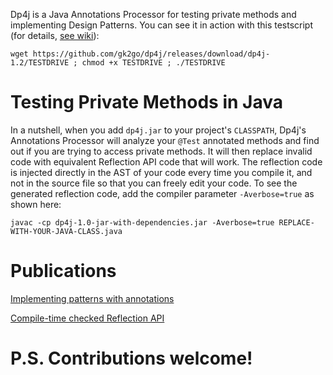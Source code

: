 Dp4j is a Java Annotations Processor for testing private methods and implementing Design Patterns. You can see it in action with this testscript (for details, [see wiki](https://github.com/gk2go/dp4j/wiki/Testscript)):
```
wget https://github.com/gk2go/dp4j/releases/download/dp4j-1.2/TESTDRIVE ; chmod +x TESTDRIVE ; ./TESTDRIVE
``` 

# Testing Private Methods in Java
In a nutshell, when you add ```dp4j.jar``` to your project's ```CLASSPATH```, Dp4j's Annotations Processor will analyze your ```@Test``` annotated methods and find out if you are trying to access private methods. It will then replace invalid code with equivalent Reflection API code that will work. The reflection code is injected directly in the AST of your code every time you compile it, and not in the source file so that you can freely edit your code. To see the generated reflection code, add the compiler parameter ```-Averbose=true``` as shown here:

```javac -cp dp4j-1.0-jar-with-dependencies.jar -Averbose=true REPLACE-WITH-YOUR-JAVA-CLASS.java```

# Publications
[Implementing patterns with annotations](https://dl.acm.org/citation.cfm?id=2524636)

[Compile-time checked Reflection API](Compile-Time%20Checked%20Reflection%20API.pdf) 

# P.S. Contributions welcome!

